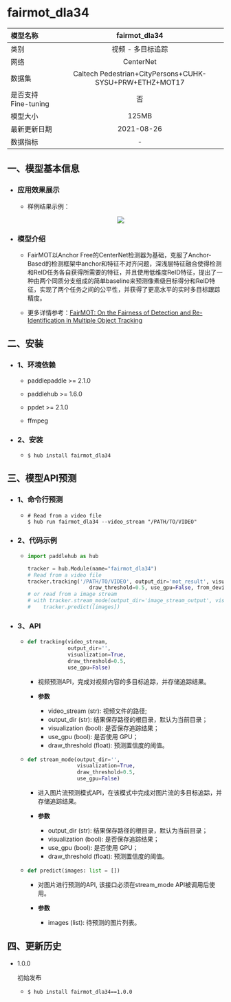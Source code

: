 # fairmot_dla34

|模型名称|fairmot_dla34|
| :--- | :---: |
|类别|视频 - 多目标追踪|
|网络|CenterNet|
|数据集|Caltech Pedestrian+CityPersons+CUHK-SYSU+PRW+ETHZ+MOT17|
|是否支持Fine-tuning|否|
|模型大小|125MB|
|最新更新日期|2021-08-26|
|数据指标|-|


## 一、模型基本信息

- ### 应用效果展示
  - 样例结果示例：
  <p align="center">
  <img src="https://user-images.githubusercontent.com/22424850/131989578-ec06e18f-e122-40b0-84d2-8772fd35391a.gif"  hspace='10'/> <br />
  </p>

- ### 模型介绍

  - FairMOT以Anchor Free的CenterNet检测器为基础，克服了Anchor-Based的检测框架中anchor和特征不对齐问题，深浅层特征融合使得检测和ReID任务各自获得所需要的特征，并且使用低维度ReID特征，提出了一种由两个同质分支组成的简单baseline来预测像素级目标得分和ReID特征，实现了两个任务之间的公平性，并获得了更高水平的实时多目标跟踪精度。

  - 更多详情参考：[FairMOT: On the Fairness of Detection and Re-Identification in Multiple Object Tracking](https://arxiv.org/abs/2004.01888)



## 二、安装

- ### 1、环境依赖  

  - paddlepaddle >= 2.1.0  

  - paddlehub >= 1.6.0  

  - ppdet >= 2.1.0

  - ffmpeg  

- ### 2、安装

  - ```shell
    $ hub install fairmot_dla34
    ```

## 三、模型API预测

- ### 1、命令行预测

  - ```shell
    # Read from a video file
    $ hub run fairmot_dla34 --video_stream "/PATH/TO/VIDEO"
    ```


- ### 2、代码示例

  - ```python
    import paddlehub as hub

    tracker = hub.Module(name="fairmot_dla34")
    # Read from a video file
    tracker.tracking('/PATH/TO/VIDEO', output_dir='mot_result', visualization=True,
                        draw_threshold=0.5, use_gpu=False, from_device=False)
    # or read from a image stream
    # with tracker.stream_mode(output_dir='image_stream_output', visualization=True, draw_threshold=0.5, use_gpu=True):
    #    tracker.predict([images])
    ```

- ### 3、API

  - ```python
    def tracking(video_stream,
                 output_dir='',
                 visualization=True,
                 draw_threshold=0.5,
                 use_gpu=False)
    ```
    - 视频预测API，完成对视频内容的多目标追踪，并存储追踪结果。

    - **参数**

      - video_stream (str): 视频文件的路径; <br/>
      - output_dir (str): 结果保存路径的根目录，默认为当前目录； <br/>
      - visualization (bool): 是否保存追踪结果；<br/>
      - use\_gpu (bool): 是否使用 GPU；<br/>
      - draw\_threshold (float): 预测置信度的阈值。

  - ```python
    def stream_mode(output_dir='',
                    visualization=True,
                    draw_threshold=0.5,
                    use_gpu=False)
    ```
    - 进入图片流预测模式API，在该模式中完成对图片流的多目标追踪，并存储追踪结果。

    - **参数**

      - output_dir (str): 结果保存路径的根目录，默认为当前目录； <br/>
      - visualization (bool): 是否保存追踪结果；<br/>
      - use\_gpu (bool): 是否使用 GPU；<br/>
      - draw\_threshold (float): 预测置信度的阈值。

  - ```python
    def predict(images: list = [])
    ```
    - 对图片进行预测的API, 该接口必须在stream_mode API被调用后使用。

    - **参数**

      - images (list): 待预测的图片列表。


## 四、更新历史

* 1.0.0

  初始发布

  - ```shell
    $ hub install fairmot_dla34==1.0.0
    ```

